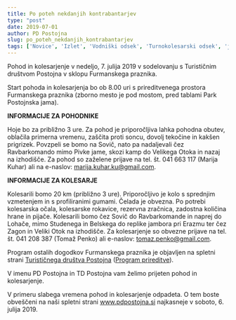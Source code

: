 ```yaml
---
title: Po poteh nekdanjih kontrabantarjev
type: "post"
date: 2019-07-01
author: PD Postojna
slug: po_poteh_nekdanjih_kontrabantarjev
tags: ['Novice', 'Izlet', 'Vodniški odsek', 'Turnokolesarski odsek', 'julij 2019', '2019']
---
```


Pohod in kolesarjenje v nedeljo, 7. julija 2019 v sodelovanju s Turističnim društvom Postojna v sklopu Furmanskega praznika.

Start pohoda in kolesarjenja bo ob 8.00 uri s prireditvenega prostora Furmanskega praznika (zborno mesto je pod mostom, pred tablami Park Postojnska jama).
<!--more--> 

**INFORMACIJE ZA POHODNIKE**

Hoje bo za približno 3 ure. Za pohod je priporočljiva lahka pohodna obutev, oblačila primerna vremenu, zaščita proti soncu, dovolj tekočine in kakšen prigrizek. 
Povzpeli se bomo na Sovič, nato pa nadaljevali čez Ravbarkomando mimo Pivke jame, skozi kamp do Velikega Otoka in nazaj na izhodišče.
Za pohod so zaželene prijave na tel. št. 041 663 117 (Marija Kuhar) ali na e-naslov: marija.kuhar.ku@gmail.com.

**INFORMACIJE ZA KOLESARJE**

Kolesarili bomo 20 km (približno 3 ure). Priporočljivo je kolo s sprednjim vzmetenjem in s profiliranimi gumami. Čelada je obvezna. Po potrebi kolesarska očala, kolesarske rokavice, rezervna zračnica, zadostna količina hrane in pijače.
Kolesarili bomo čez Sovič do Ravbarkomande in naprej do Lohače, mimo Studenega in Belskega do replike jambora pri Erazmu ter čez Zagon in Veliki Otok na izhodišče.
Za kolesarjenje so obvezne prijave na tel. št. 041 208 387 (Tomaž Penko) ali e-naslov: tomaz.penko@gmail.com.

Program ostalih dogodkov Furmanskega praznika je objavljen na spletni strani [Turističnega društva Postojna](https://tdpostojna.si) (<a href="https://tdpostojna.si/wp-content/uploads/2019/06/Plakat_Furmanski_2019-2.pdf">Program prireditve</a>).


V imenu PD Postojna in TD Postojna vam želimo prijeten pohod in kolesarjenje.

V primeru slabega vremena pohod in kolesarjenje odpadeta. O tem boste obveščeni na naši spletni strani www.pdpostojna.si najkasneje v soboto, 6. julija 2019.

